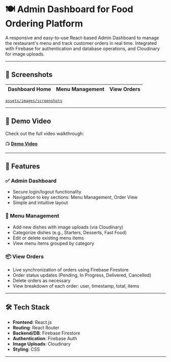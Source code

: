 # 🍽️ Admin Dashboard for Food Ordering Platform

A responsive and easy-to-use React-based Admin Dashboard to manage the restaurant's menu and track customer orders in real time. Integrated with Firebase for authentication and database operations, and Cloudinary for image uploads.

---

## 📸 Screenshots

| Dashboard Home | Menu Management | View Orders |
| -------------- | --------------- | ----------- |

[`assets/images/screenshots`](assets/images/screenshots)

---

## 🎥 Demo Video

Check out the full video walkthrough:

📺 **[Demo Video](demo-video-assets/demovideo.mp4)**

---

## 🚀 Features

### ✅ Admin Dashboard

- Secure login/logout functionality
- Navigation to key sections: Menu Management, Order View
- Simple and intuitive layout

### 🧾 Menu Management

- Add new dishes with image uploads (via Cloudinary)
- Categorize dishes (e.g., Starters, Desserts, Fast Food)
- Edit or delete existing menu items
- View menu items grouped by category

### 📦 View Orders

- Live synchronization of orders using Firebase Firestore
- Order status updates (Pending, In Progress, Delivered, Cancelled)
- Delete orders as necessary
- View breakdown of each order: user, timestamp, total, items

---

## 🛠️ Tech Stack

- **Frontend**: React.js
- **Routing**: React Router
- **Backend/DB**: Firebase Firestore
- **Authentication**: Firebase Auth
- **Image Uploads**: Cloudinary
- **Styling**: CSS

---
